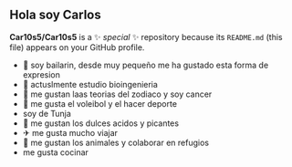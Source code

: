 ## Hola soy Carlos

**Car10s5/Car10s5** is a ✨ _special_ ✨ repository because its `README.md` (this file) appears on your GitHub profile.

- 🕺 soy bailarin, desde muy pequeño me ha gustado esta forma de expresion 
- 🌱 actuslmente estudio bioingenieria
- 👯 me gustan laas teorias del zodiaco y soy cancer
- 🏐 me gusta el voleibol y el hacer deporte
- soy de Tunja 
- 🍬 me gustan los dulces acidos y picantes
- ✈ me gusta mucho viajar 
- 🐴 me gustan los animales y colaborar en refugios
- me gusta cocinar
